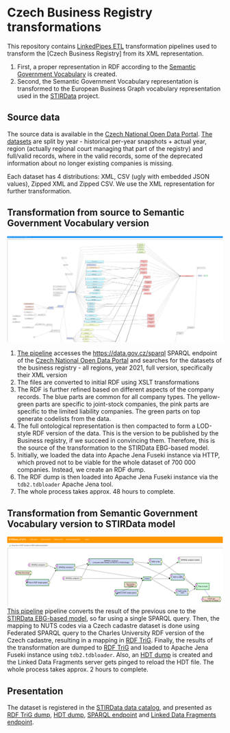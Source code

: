 # Czech Business Registry transformations
This repository contains [LinkedPipes ETL] transformation pipelines used to transform the [Czech Business Registry] from its XML representation.
1. First, a proper representation in RDF according to the [Semantic Government Vocabulary] is created.
2. Second, the Semantic Government Vocabulary representation is transformed to the European Business Graph vocabulary representation used in the [STIRData] project.

## Source data
The source data is available in the [Czech National Open Data Portal]. [The datasets](https://data.gov.cz/datové-sady?poskytovatel=https%3A%2F%2Frpp-opendata.egon.gov.cz%2Fodrpp%2Fzdroj%2Forgán-veřejné-moci%2F00007064&klíčová-slova=Úplný&klíčová-slova=2021) are split by year - historical per-year snapshots + actual year, region (actually regional court managing that part of the registry) and full/valid records, where in the valid records, some of the deprecated information about no longer existing companies is missing.

Each dataset has 4 distributions: XML, CSV (ugly with embedded JSON values), Zipped XML and Zipped CSV.
We use the XML representation for further transformation.

## Transformation from source to Semantic Government Vocabulary version
![LinkedPipes ETL pipeline transforming Czech Business Registry to Semantic Government Vocabulary version](assets/images/sgov-pipeline.webp)

1. [The pipeline](assets/pipelines/sgov.jsonld) accesses the https://data.gov.cz/sparql SPARQL endpoint of the [Czech National Open Data Portal] and searches for the datasets of the business registry - all regions, year 2021, full version, specifically their XML version
2. The files are converted to initial RDF using XSLT transformations
3. The RDF is further refined based on different aspects of the company records. The blue parts are common for all company types. The yellow-green parts are specific to joint-stock companies, the pink parts are specific to the limited liability companies. The green parts on top generate codelists from the data.
4. The full ontological representation is then compacted to form a LOD-style RDF version of the data. This is the version to be published by the Business registry, if we succeed in convincing them. Therefore, this is the source of the transformation to the STIRData EBG-based model.
5. Initially, we loaded the data into Apache Jena Fuseki instance via HTTP, which proved not to be viable for the whole dataset of 700 000 companies. Instead, we create an RDF dump.
6. The RDF dump is then loaded into Apache Jena Fuseki instance via the `tdb2.tdbloader` Apache Jena tool.
7. The whole process takes approx. 48 hours to complete.

## Transformation from Semantic Government Vocabulary version to STIRData model
![LinkedPipes ETL pipeline transforming Czech Business Registry to STIRData version](assets/images/ebg-pipeline.webp)
[This pipeline](assets/pipelines/ebg.jsonld) pipeline converts the result of the previous one to the [STIRData EBG-based model](https://docs.google.com/document/d/13CqFmv-sjuJew_Cto4Ibr0ZQoCr21WHwm5GT87-n6_8/edit), so far using a single SPARQL query.
Then, the mapping to NUTS codes via a Czech cadastre dataset is done using Federated SPARQL query to the Charles University RDF version of the Czech cadastre, resulting in a mapping in [RDF TriG](https://obchodní-rejstřík.stirdata.opendata.cz/soubor/or-ebg-nuts.trig).
Finally, the results of the transformation are dumped to [RDF TriG](https://obchodní-rejstřík.stirdata.opendata.cz/soubor/or-ebg.trig) and loaded to Apache Jena Fuseki instance using `tdb2.tdbloader`.
Also, an [HDT dump](https://obchodní-rejstřík.stirdata.opendata.cz/soubor/or.trig) is created and the Linked Data Fragments server gets pinged to reload the HDT file.
The whole process takes approx. 2 hours to complete.

## Presentation
The dataset is registered in the [STIRData data catalog](https://stirdata.opendata.cz/datasets), and presented as [RDF TriG dump](https://obchodní-rejstřík.stirdata.opendata.cz/soubor/or.trig), [HDT dump](https://obchodní-rejstřík.stirdata.opendata.cz/soubor/or.trig), [SPARQL endpoint](https://obchodní-rejstřík.stirdata.opendata.cz/sparql) and [Linked Data Fragments endpoint](https://obchodní-rejstřík.stirdata.opendata.cz/ldf/).

[LinkedPipes ETL]: https://etl.linkedpipes.com "LinkedPipes ETL"
[Semantic Government Vocabulary]: https://doi.org/10.1016/j.websem.2018.12.009 "Semantic Government Vocabulary"
[STIRData]: https://stirdata.eu "STIRData"
[Czech National Open Data Portal]: https://data.gov.cz/en "Czech National Open Data Portal"